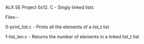 ALX SE Project 0x12. C - Singly linked lists

Files--

0-print_list.c - Prints all the elements of a list_t list

1-list_len.c - Returns the number of elements in a linked list_t list
